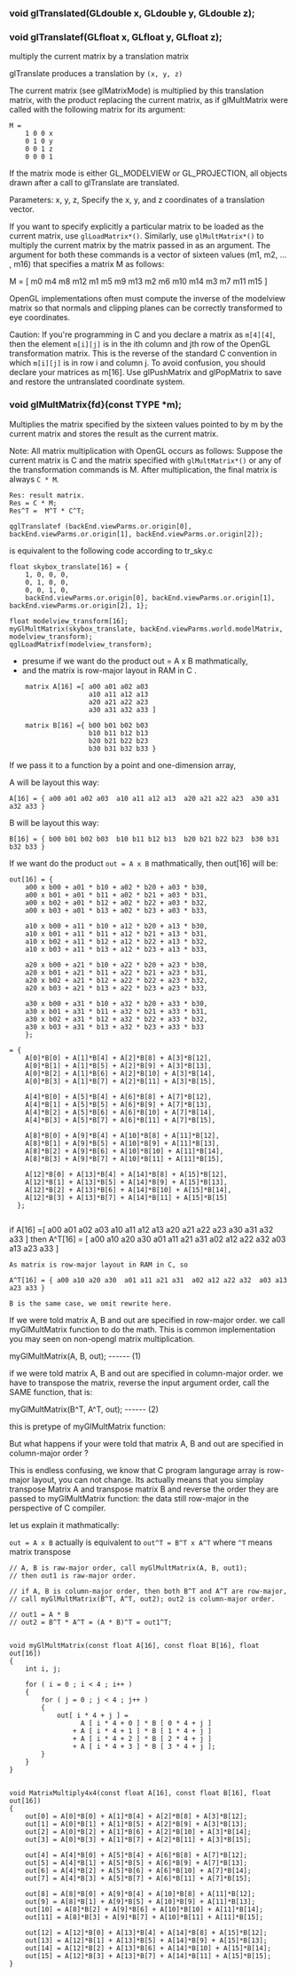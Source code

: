 ### void glTranslated(GLdouble x,  GLdouble y,  GLdouble z); 
### void glTranslatef(GLfloat x,  GLfloat y,  GLfloat z);

multiply the current matrix by a translation matrix 

glTranslate produces a translation by `(x, y, z)`
            
The current matrix (see glMatrixMode) is multiplied by this translation matrix,
with the product replacing the current matrix, as if glMultMatrix were called
with the following matrix for its argument:

```
M =
    1 0 0 x
    0 1 0 y
    0 0 1 z
    0 0 0 1
```

If the matrix mode is either GL\_MODELVIEW or GL\_PROJECTION,
all objects drawn after a call to glTranslate are translated.

Parameters: x, y, z, Specify the x, y, and z coordinates of a translation vector.

If you want to specify explicitly a particular matrix to be 
loaded as the current matrix, use `glLoadMatrix*()`. Similarly,
use `glMultMatrix*()` to multiply the current matrix by the 
matrix passed in as an argument. The argument for both these
commands is a vector of sixteen values (m1, m2, ... , m16)
that specifies a matrix M as follows:

M = [ m0 m4 m8  m12 
      m1 m5 m9  m13
      m2 m6 m10 m14
      m3 m7 m11 m15 ]

OpenGL implementations often must compute the inverse of the
modelview matrix so that normals and clipping planes can be
correctly transformed to eye coordinates.

Caution: If you're programming in C and you declare a matrix
as `m[4][4]`, then the element `m[i][j]` is in the ith column
and jth row of the OpenGL transformation matrix. This is the
reverse of the standard C convention in which `m[i][j]` is in
row i and column j. To avoid confusion, you should declare 
your matrices as m[16].
Use glPushMatrix and glPopMatrix to save and restore the untranslated coordinate system.



### void glMultMatrix{fd}(const TYPE *m);

Multiplies the matrix specified by the sixteen values pointed
to by m by the current matrix and stores the result as the current matrix.


Note: All matrix multiplication with OpenGL occurs as follows:
Suppose the current matrix is C and the matrix specified with
`glMultMatrix*()` or any of the transformation commands is M. 
After multiplication, the final matrix is always `C * M`. 

```
Res: result matrix.
Res = C * M;
Res^T =  M^T * C^T;
```


```
qglTranslatef (backEnd.viewParms.or.origin[0], backEnd.viewParms.or.origin[1], backEnd.viewParms.or.origin[2]);
```

is equivalent to the following code according to tr\_sky.c


```
float skybox_translate[16] = {
    1, 0, 0, 0,
    0, 1, 0, 0,
    0, 0, 1, 0,
    backEnd.viewParms.or.origin[0], backEnd.viewParms.or.origin[1], backEnd.viewParms.or.origin[2], 1};

float modelview_transform[16];
myGlMultMatrix(skybox_translate, backEnd.viewParms.world.modelMatrix, modelview_transform);
qglLoadMatrixf(modelview_transform);
```


* presume if we want do the product out = A x B mathmatically,
* and the matrix is row-major layout in RAM in C .

```
    matrix A[16] =[ a00 a01 a02 a03
                    a10 a11 a12 a13
                    a20 a21 a22 a23
                    a30 a31 a32 a33 ]

    matrix B[16] ={ b00 b01 b02 b03
                    b10 b11 b12 b13
                    b20 b21 b22 b23
                    b30 b31 b32 b33 }
```

If we pass it to a function by a point and one-dimension array,

A will be layout this way: 

` A[16] = { a00 a01 a02 a03  a10 a11 a12 a13  a20 a21 a22 a23  a30 a31 a32 a33 } `

B will be layout this way: 

` B[16] = { b00 b01 b02 b03  b10 b11 b12 b13  b20 b21 b22 b23  b30 b31 b32 b33 } `

If we want do the product `out = A x B` mathmatically, then out[16] will be: 

```
out[16] = {
    a00 x b00 + a01 * b10 + a02 * b20 + a03 * b30, 
    a00 x b01 + a01 * b11 + a02 * b21 + a03 * b31, 
    a00 x b02 + a01 * b12 + a02 * b22 + a03 * b32, 
    a00 x b03 + a01 * b13 + a02 * b23 + a03 * b33,

    a10 x b00 + a11 * b10 + a12 * b20 + a13 * b30, 
    a10 x b01 + a11 * b11 + a12 * b21 + a13 * b31, 
    a10 x b02 + a11 * b12 + a12 * b22 + a13 * b32, 
    a10 x b03 + a11 * b13 + a12 * b23 + a13 * b33, 

    a20 x b00 + a21 * b10 + a22 * b20 + a23 * b30, 
    a20 x b01 + a21 * b11 + a22 * b21 + a23 * b31, 
    a20 x b02 + a21 * b12 + a22 * b22 + a23 * b32, 
    a20 x b03 + a21 * b13 + a22 * b23 + a23 * b33,

    a30 x b00 + a31 * b10 + a32 * b20 + a33 * b30, 
    a30 x b01 + a31 * b11 + a32 * b21 + a33 * b31, 
    a30 x b02 + a31 * b12 + a32 * b22 + a33 * b32, 
    a30 x b03 + a31 * b13 + a32 * b23 + a33 * b33
    };
    
= { 
    A[0]*B[0] + A[1]*B[4] + A[2]*B[8] + A[3]*B[12],
    A[0]*B[1] + A[1]*B[5] + A[2]*B[9] + A[3]*B[13],
    A[0]*B[2] + A[1]*B[6] + A[2]*B[10] + A[3]*B[14],
    A[0]*B[3] + A[1]*B[7] + A[2]*B[11] + A[3]*B[15],

    A[4]*B[0] + A[5]*B[4] + A[6]*B[8] + A[7]*B[12],
    A[4]*B[1] + A[5]*B[5] + A[6]*B[9] + A[7]*B[13],
    A[4]*B[2] + A[5]*B[6] + A[6]*B[10] + A[7]*B[14],
    A[4]*B[3] + A[5]*B[7] + A[6]*B[11] + A[7]*B[15],

    A[8]*B[0] + A[9]*B[4] + A[10]*B[8] + A[11]*B[12],
    A[8]*B[1] + A[9]*B[5] + A[10]*B[9] + A[11]*B[13],
    A[8]*B[2] + A[9]*B[6] + A[10]*B[10] + A[11]*B[14],
    A[8]*B[3] + A[9]*B[7] + A[10]*B[11] + A[11]*B[15],

    A[12]*B[0] + A[13]*B[4] + A[14]*B[8] + A[15]*B[12],
    A[12]*B[1] + A[13]*B[5] + A[14]*B[9] + A[15]*B[13],
    A[12]*B[2] + A[13]*B[6] + A[14]*B[10] + A[15]*B[14],
    A[12]*B[3] + A[13]*B[7] + A[14]*B[11] + A[15]*B[15]
  };
  
```
   if 
       A[16] =[ a00 a01 a02 a03
                a10 a11 a12 a13
                a20 a21 a22 a23
                a30 a31 a32 a33 ]
   then
       A^T[16] = [ a00 a10 a20 a30
                   a01 a11 a21 a31
                   a02 a12 a22 a32
                   a03 a13 a23 a33 ]

    As matrix is row-major layout in RAM in C, so

    A^T[16] = { a00 a10 a20 a30  a01 a11 a21 a31  a02 a12 a22 a32  a03 a13 a23 a33 } 

    B is the same case, we omit rewrite here.


If we were told matrix A, B and out are specified in row-major order.
we call myGlMultMatrix function to do the math. 
This is common implementation you may seen on non-opengl matrix multiplication.

myGlMultMatrix(A, B, out); ------ (1)

if we were told matrix A, B and out are specified in column-major order.
we have to transpose the matrix, reverse the input argument order, 
call the SAME function, that is:


myGlMultMatrix(B^T, A^T, out); ------ (2)

this is pretype of myGlMultMatrix function:

But what happens if your were told that matrix A, B and out are specified in column-major order ?

This is endless confusing, we know that C program langurage array is row-major layout,
you can not change. Its actually means that you simplay transpose Matrix A and transpose
matrix B and reverse the order they are passed to myGlMultMatrix function:
the data still row-major in the perspective of C compiler.

let us explain it mathmatically:

`out = A x B` actually is equivalent to `out^T = B^T x A^T` where `^T` means matrix transpose



```
// A, B is raw-major order, call myGlMultMatrix(A, B, out1);
// then out1 is raw-major order.

// if A, B is column-major order, then both B^T and A^T are row-major,
// call myGlMultMatrix(B^T, A^T, out2); out2 is column-major order.

// out1 = A * B 
// out2 = B^T * A^T = (A * B)^T = out1^T;


void myGlMultMatrix(const float A[16], const float B[16], float out[16])
{
	int	i, j;

	for ( i = 0 ; i < 4 ; i++ )
    {
		for ( j = 0 ; j < 4 ; j++ )
        {
			out[ i * 4 + j ] =
				  A [ i * 4 + 0 ] * B [ 0 * 4 + j ]
				+ A [ i * 4 + 1 ] * B [ 1 * 4 + j ]
				+ A [ i * 4 + 2 ] * B [ 2 * 4 + j ]
				+ A [ i * 4 + 3 ] * B [ 3 * 4 + j ];
		}
	}
}


void MatrixMultiply4x4(const float A[16], const float B[16], float out[16])
{
    out[0] = A[0]*B[0] + A[1]*B[4] + A[2]*B[8] + A[3]*B[12];
    out[1] = A[0]*B[1] + A[1]*B[5] + A[2]*B[9] + A[3]*B[13];
    out[2] = A[0]*B[2] + A[1]*B[6] + A[2]*B[10] + A[3]*B[14];
    out[3] = A[0]*B[3] + A[1]*B[7] + A[2]*B[11] + A[3]*B[15];

    out[4] = A[4]*B[0] + A[5]*B[4] + A[6]*B[8] + A[7]*B[12];
    out[5] = A[4]*B[1] + A[5]*B[5] + A[6]*B[9] + A[7]*B[13];
    out[6] = A[4]*B[2] + A[5]*B[6] + A[6]*B[10] + A[7]*B[14];
    out[7] = A[4]*B[3] + A[5]*B[7] + A[6]*B[11] + A[7]*B[15];

    out[8] = A[8]*B[0] + A[9]*B[4] + A[10]*B[8] + A[11]*B[12];
    out[9] = A[8]*B[1] + A[9]*B[5] + A[10]*B[9] + A[11]*B[13];
    out[10] = A[8]*B[2] + A[9]*B[6] + A[10]*B[10] + A[11]*B[14];
    out[11] = A[8]*B[3] + A[9]*B[7] + A[10]*B[11] + A[11]*B[15];

    out[12] = A[12]*B[0] + A[13]*B[4] + A[14]*B[8] + A[15]*B[12];
    out[13] = A[12]*B[1] + A[13]*B[5] + A[14]*B[9] + A[15]*B[13];
    out[14] = A[12]*B[2] + A[13]*B[6] + A[14]*B[10] + A[15]*B[14];
    out[15] = A[12]*B[3] + A[13]*B[7] + A[14]*B[11] + A[15]*B[15];
}
```
